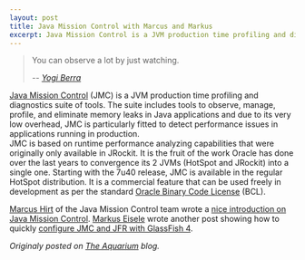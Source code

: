 ```yaml
---
layout: post
title: Java Mission Control with Marcus and Markus
excerpt: Java Mission Control is a JVM production time profiling and diagnostics suite of tools...
---
```


> You can observe a lot by just watching.
>
> -- <cite>[Yogi Berra](http://en.wikipedia.org/wiki/Yogi_Berra)</cite>


[Java Mission Control](http://www.oracle.com/technetwork/java/javaseproducts/mission-control/index.html) (JMC) is a JVM production time profiling and diagnostics suite of tools. The suite includes tools to observe, manage, profile, and eliminate memory leaks in Java applications and due to its very low overhead, JMC is particularly fitted to detect performance issues in applications running in production. 	
JMC is based on runtime performance analyzing capabilities that were originally only available in JRockit. It is the fruit of the work Oracle has done over the last years to convergence its 2 JVMs (HotSpot and JRockit) into a single one. Starting with the 7u40 release, JMC is available in the regular HotSpot distribution. It is a commercial feature that can be used freely in development as per the standard [Oracle Binary Code License](http://www.oracle.com/technetwork/java/javaseproducts/mission-control/index.html) (BCL).

[Marcus Hirt](https://twitter.com/@hirt) of the Java Mission Control team wrote a [nice introduction on Java Mission Control](https://blogs.oracle.com/java/entry/java_mission_control_production_time). [Markus Eisele](https://twitter.com/@hirt) wrote another post showing how to quickly [configure JMC and JFR with GlassFish 4](http://blog.eisele.net/2013/09/java-mission-control-52-is-finally-here.html).


*Originaly posted on [The Aquarium](https://blogs.oracle.com/theaquarium/java-mission-control-with-marcus-and-markus) blog.*
